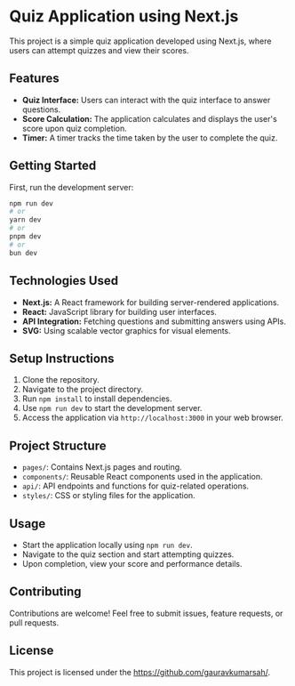 # Quiz Application using Next.js

This project is a simple quiz application developed using Next.js, where users can attempt quizzes and view their scores.

## Features

- **Quiz Interface:** Users can interact with the quiz interface to answer questions.
- **Score Calculation:** The application calculates and displays the user's score upon quiz completion.
- **Timer:** A timer tracks the time taken by the user to complete the quiz.


## Getting Started

First, run the development server:

```bash
npm run dev
# or
yarn dev
# or
pnpm dev
# or
bun dev
```



## Technologies Used

- **Next.js:** A React framework for building server-rendered applications.
- **React:** JavaScript library for building user interfaces.
- **API Integration:** Fetching questions and submitting answers using APIs.
- **SVG:** Using scalable vector graphics for visual elements.

## Setup Instructions

1. Clone the repository.
2. Navigate to the project directory.
3. Run `npm install` to install dependencies.
4. Use `npm run dev` to start the development server.
5. Access the application via `http://localhost:3000` in your web browser.

## Project Structure

- `pages/`: Contains Next.js pages and routing.
- `components/`: Reusable React components used in the application.
- `api/`: API endpoints and functions for quiz-related operations.
- `styles/`: CSS or styling files for the application.

## Usage

- Start the application locally using `npm run dev`.
- Navigate to the quiz section and start attempting quizzes.
- Upon completion, view your score and performance details.

## Contributing

Contributions are welcome! Feel free to submit issues, feature requests, or pull requests.

## License

This project is licensed under the https://github.com/gauravkumarsah/.


